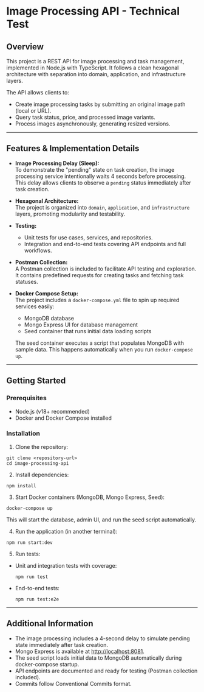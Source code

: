 # Image Processing API - Technical Test

## Overview

This project is a REST API for image processing and task management, implemented in Node.js with TypeScript. It follows a clean hexagonal architecture with separation into domain, application, and infrastructure layers.

The API allows clients to:
- Create image processing tasks by submitting an original image path (local or URL).
- Query task status, price, and processed image variants.
- Process images asynchronously, generating resized versions.

---

## Features & Implementation Details

- **Image Processing Delay (Sleep):**  
  To demonstrate the "pending" state on task creation, the image processing service intentionally waits 4 seconds before processing. This delay allows clients to observe a `pending` status immediately after task creation.

- **Hexagonal Architecture:**  
  The project is organized into `domain`, `application`, and `infrastructure` layers, promoting modularity and testability.

- **Testing:**  
  - Unit tests for use cases, services, and repositories.  
  - Integration and end-to-end tests covering API endpoints and full workflows.

- **Postman Collection:**  
  A Postman collection is included to facilitate API testing and exploration. It contains predefined requests for creating tasks and fetching task statuses.

- **Docker Compose Setup:**  
  The project includes a `docker-compose.yml` file to spin up required services easily:  
  - MongoDB database  
  - Mongo Express UI for database management  
  - Seed container that runs initial data loading scripts  

  The seed container executes a script that populates MongoDB with sample data. This happens automatically when you run `docker-compose up`.

---

## Getting Started

### Prerequisites

- Node.js (v18+ recommended)  
- Docker and Docker Compose installed  

### Installation

1. Clone the repository:
```
git clone <repository-url>
cd image-processing-api
```

2. Install dependencies:
```
npm install
```

3. Start Docker containers (MongoDB, Mongo Express, Seed):
```
docker-compose up
```

This will start the database, admin UI, and run the seed script automatically.

4. Run the application (in another terminal):
```
npm run start:dev
```

5. Run tests:
- Unit and integration tests with coverage:
  ```
  npm run test
  ```
- End-to-end tests:
  ```
  npm run test:e2e
  ```

---

## Additional Information

- The image processing includes a 4-second delay to simulate pending state immediately after task creation.
- Mongo Express is available at [http://localhost:8081](http://localhost:8081).
- The seed script loads initial data to MongoDB automatically during docker-compose startup.
- API endpoints are documented and ready for testing (Postman collection included).
- Commits follow Conventional Commits format.
